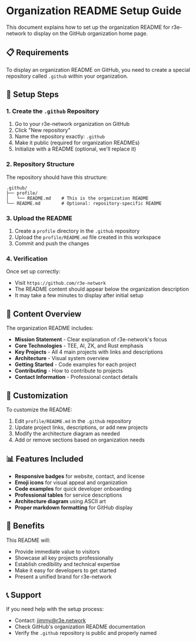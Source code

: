 # Organization README Setup Guide

This document explains how to set up the organization README for r3e-network to display on the GitHub organization home page.

## 📋 Requirements

To display an organization README on GitHub, you need to create a special repository called `.github` within your organization.

## 🚀 Setup Steps

### 1. Create the `.github` Repository

1. Go to your r3e-network organization on GitHub
2. Click "New repository"
3. Name the repository exactly: `.github`
4. Make it public (required for organization READMEs)
5. Initialize with a README (optional, we'll replace it)

### 2. Repository Structure

The repository should have this structure:
```
.github/
├── profile/
│   └── README.md    # This is the organization README
└── README.md        # Optional: repository-specific README
```

### 3. Upload the README

1. Create a `profile` directory in the `.github` repository
2. Upload the `profile/README.md` file created in this workspace
3. Commit and push the changes

### 4. Verification

Once set up correctly:
- Visit `https://github.com/r3e-network`
- The README content should appear below the organization description
- It may take a few minutes to display after initial setup

## 📝 Content Overview

The organization README includes:

- **Mission Statement** - Clear explanation of r3e-network's focus
- **Core Technologies** - TEE, AI, ZK, and Rust emphasis
- **Key Projects** - All 4 main projects with links and descriptions
- **Architecture** - Visual system overview
- **Getting Started** - Code examples for each project
- **Contributing** - How to contribute to projects
- **Contact Information** - Professional contact details

## 🔧 Customization

To customize the README:

1. Edit `profile/README.md` in the `.github` repository
2. Update project links, descriptions, or add new projects
3. Modify the architecture diagram as needed
4. Add or remove sections based on organization needs

## 📊 Features Included

- **Responsive badges** for website, contact, and license
- **Emoji icons** for visual appeal and organization
- **Code examples** for quick developer onboarding
- **Professional tables** for service descriptions
- **Architecture diagram** using ASCII art
- **Proper markdown formatting** for GitHub display

## 🎯 Benefits

This README will:
- Provide immediate value to visitors
- Showcase all key projects professionally
- Establish credibility and technical expertise
- Make it easy for developers to get started
- Present a unified brand for r3e-network

## 📞 Support

If you need help with the setup process:
- Contact: jimmy@r3e.network
- Check GitHub's organization README documentation
- Verify the `.github` repository is public and properly named 